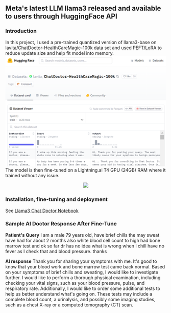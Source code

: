 ## **Meta's latest LLM llama3 released and available to users through HuggingFace API**

### **Introduction**
In this project, I used a pre-trained quantized version of llama3-base on lavita/ChatDoctor-HealthCareMagic-100k data set and used PEFT/LoRA to reduce update size and help fit model into memory. 
![alt text](image.png)
The model is then fine-tuned on a Lightning.ai T4 GPU (24GB) RAM where it trained without any issue.

<p align="center">
<img src="https://imageio.forbes.com/specials-images/imageserve/662202846cb84bb3a193445a/llama3/960x0.png?format=png&width=1440" width="400">
</p>

### **Installation, fine-tuning and deployment**

See [Llama3 Chat Doctor Notebook](https://github.com/usadiqgriffin/llama3_finetune/blob/main/llama3_chat_doctor_qa_fine_tune.ipynb)

### **Sample AI Doctor Response After Fine-Tune**

**Patient's Query**
I am a male 79 years old, have brief chills the may sweat have had for about 2 months also white
blood cell count to high had bone marrow test and ok so far dr has no idea what is wrong when I
chill have no fever as I check that and blood pressure. thanks

**AI response**
Thank you for sharing your symptoms with me. It's good to know that your blood work and bone marrow
test came back normal.
Based on your symptoms of brief chills and sweating, I would like to investigate further. I would
like to perform a thorough physical examination, including checking your vital signs, such as your
blood pressure, pulse, and respiratory rate.
Additionally, I would like to order some additional tests to help us better understand what's going
on. These tests may include a complete blood count, a urinalysis, and possibly some imaging
studies, such as a chest X-ray or a computed tomography (CT) scan.
